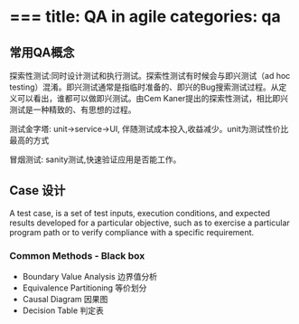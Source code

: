 ===
title: QA in agile
categories: qa
===

## 常用QA概念 ##

探索性测试:同时设计测试和执行测试。探索性测试有时候会与即兴测试（ad hoc testing）混淆。即兴测试通常是指临时准备的、即兴的Bug搜索测试过程。从定义可以看出，谁都可以做即兴测试。由Cem Kaner提出的探索性测试，相比即兴测试是一种精致的、有思想的过程。

测试金字塔: unit->service->UI, 伴随测试成本投入,收益减少。unit为测试性价比最高的方式

冒烟测试: sanity测试,快速验证应用是否能工作。


## Case 设计 ##

A test case, is a set of test inputs, execution conditions, and expected results developed for a particular objective, such as to exercise a particular program path or to verify compliance with a specific requirement.

### Common Methods - Black box

- Boundary Value Analysis 边界值分析
- Equivalence Partitioning 等价划分
- Causal Diagram 因果图
- Decision Table 判定表






